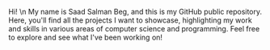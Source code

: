 Hi! \n
My name is Saad Salman Beg, and this is my GitHub public repository. Here, you'll find all the projects I want to showcase, highlighting my work and skills in various areas of computer science and programming. Feel free to explore and see what I've been working on!
